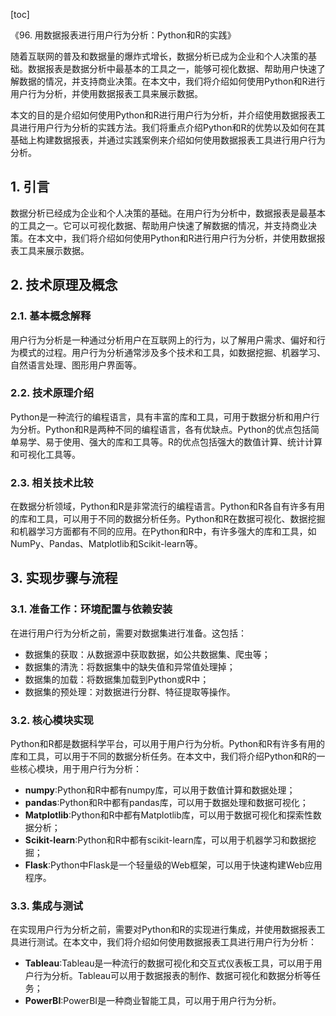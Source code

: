 
[toc]                    
                
                
《96. 用数据报表进行用户行为分析：Python和R的实践》

随着互联网的普及和数据量的爆炸式增长，数据分析已成为企业和个人决策的基础。数据报表是数据分析中最基本的工具之一，能够可视化数据、帮助用户快速了解数据的情况，并支持商业决策。在本文中，我们将介绍如何使用Python和R进行用户行为分析，并使用数据报表工具来展示数据。

本文的目的是介绍如何使用Python和R进行用户行为分析，并介绍使用数据报表工具进行用户行为分析的实践方法。我们将重点介绍Python和R的优势以及如何在其基础上构建数据报表，并通过实践案例来介绍如何使用数据报表工具进行用户行为分析。

## 1. 引言

数据分析已经成为企业和个人决策的基础。在用户行为分析中，数据报表是最基本的工具之一。它可以可视化数据、帮助用户快速了解数据的情况，并支持商业决策。在本文中，我们将介绍如何使用Python和R进行用户行为分析，并使用数据报表工具来展示数据。

## 2. 技术原理及概念

### 2.1. 基本概念解释

用户行为分析是一种通过分析用户在互联网上的行为，以了解用户需求、偏好和行为模式的过程。用户行为分析通常涉及多个技术和工具，如数据挖掘、机器学习、自然语言处理、图形用户界面等。

### 2.2. 技术原理介绍

Python是一种流行的编程语言，具有丰富的库和工具，可用于数据分析和用户行为分析。Python和R是两种不同的编程语言，各有优缺点。Python的优点包括简单易学、易于使用、强大的库和工具等。R的优点包括强大的数值计算、统计计算和可视化工具等。

### 2.3. 相关技术比较

在数据分析领域，Python和R是非常流行的编程语言。Python和R各自有许多有用的库和工具，可以用于不同的数据分析任务。Python和R在数据可视化、数据挖掘和机器学习方面都有不同的应用。在Python和R中，有许多强大的库和工具，如NumPy、Pandas、Matplotlib和Scikit-learn等。

## 3. 实现步骤与流程

### 3.1. 准备工作：环境配置与依赖安装

在进行用户行为分析之前，需要对数据集进行准备。这包括：

* 数据集的获取：从数据源中获取数据，如公共数据集、爬虫等；
* 数据集的清洗：将数据集中的缺失值和异常值处理掉；
* 数据集的加载：将数据集加载到Python或R中；
* 数据集的预处理：对数据进行分群、特征提取等操作。

### 3.2. 核心模块实现

Python和R都是数据科学平台，可以用于用户行为分析。Python和R有许多有用的库和工具，可以用于不同的数据分析任务。在本文中，我们将介绍Python和R的一些核心模块，用于用户行为分析：

* **numpy**:Python和R中都有numpy库，可以用于数值计算和数据处理；
* **pandas**:Python和R中都有pandas库，可以用于数据处理和数据可视化；
* **Matplotlib**:Python和R中都有Matplotlib库，可以用于数据可视化和探索性数据分析；
* **Scikit-learn**:Python和R中都有scikit-learn库，可以用于机器学习和数据挖掘；
* **Flask**:Python中Flask是一个轻量级的Web框架，可以用于快速构建Web应用程序。

### 3.3. 集成与测试

在实现用户行为分析之前，需要对Python和R的实现进行集成，并使用数据报表工具进行测试。在本文中，我们将介绍如何使用数据报表工具进行用户行为分析：

* **Tableau**:Tableau是一种流行的数据可视化和交互式仪表板工具，可以用于用户行为分析。Tableau可以用于数据报表的制作、数据可视化和数据分析等任务；
* **PowerBI**:PowerBI是一种商业智能工具，可以用于用户行为分析。

